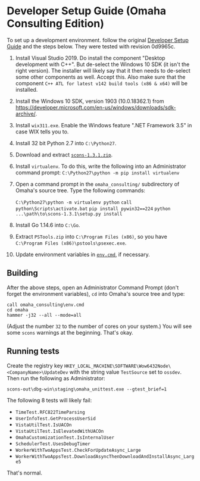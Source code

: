 # Developer Setup Guide (Omaha Consulting Edition)

To set up a development environment. follow the original
[Developer Setup Guide](../doc/DeveloperSetupGuide.md)
and the steps below. They were tested with revision 0d9965c.

 1. Install Visual Studio 2019. Do install the component "Desktop development
    with C++". But de-select the Windows 10 SDK (it isn't the right version).
    The installer will likely say that it then needs to de-select some other
    components as well. Accept this. Also make sure that the component
    `C++ ATL for latest v142 build tools (x86 & x64)` will be installed.

 2. Install the Windows 10 SDK, version 1903 (10.0.18362.1) from
    https://developer.microsoft.com/en-us/windows/downloads/sdk-archive/.

 3. Install `wix311.exe`. Enable the Windows feature ".NET Framework 3.5" in
    case WIX tells you to.

 4. Install 32 bit Python 2.7 into `C:\Python27`.

 5. Download and extract
    [`scons-1.3.1.zip`](https://sourceforge.net/projects/scons/files/scons/1.3.1/scons-1.3.1.zip/download).

 6. Install `virtualenv`. To do this, write the following into an Administrator
    command prompt: `C:\Python27\python -m pip install virtualenv`

 7. Open a command prompt in the `omaha_consulting/` subdirectory of Omaha's source
    tree. Type the following commands:

    `C:\Python27\python -m virtualenv python`
    `call python\Scripts\activate.bat`
    `pip install pywin32==224`
    `python ...\path\to\scons-1.3.1\setup.py install`

 8. Install Go 1.14.6 into `C:\Go`.

 9. Extract `PSTools.zip` into `C:\Program Files (x86)`, so you have
    `C:\Program Files (x86)\pstools\psexec.exe`.

 10. Update environment variables in [`env.cmd`](env.cmd), if necessary.

## Building

After the above steps, open an Administrator Command Prompt (don't forget the
environment variables), `cd` into Omaha's source tree and type:

    call omaha_consulting\env.cmd
    cd omaha
    hammer -j32 --all --mode=all

(Adjust the number `32` to the number of cores on your system.)
You will see some `scons` warnings at the beginning. That's okay.

## Running tests

Create the registry key
`HKEY_LOCAL_MACHINE\SOFTWARE\Wow6432Node\<CompanyName>\UpdateDev`
with the string value `TestSource` set to `ossdev`. Then run the following as
Administrator:

    scons-out\dbg-win\staging\omaha_unittest.exe --gtest_brief=1

The following 8 tests will likely fail:

 * `TimeTest.RFC822TimeParsing`
 * `UserInfoTest.GetProcessUserSid`
 * `VistaUtilTest.IsUACOn`
 * `VistaUtilTest.IsElevatedWithUACOn`
 * `OmahaCustomizationTest.IsInternalUser`
 * `SchedulerTest.UsesDebugTimer`
 * `WorkerWithTwoAppsTest.CheckForUpdateAsync_Large`
 * `WorkerWithTwoAppsTest.DownloadAsyncThenDownloadAndInstallAsync_Large5`

That's normal.

